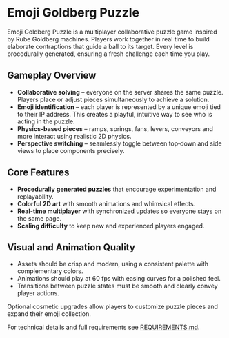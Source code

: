 # Emoji Goldberg Puzzle

Emoji Goldberg Puzzle is a multiplayer collaborative puzzle game inspired by Rube Goldberg machines. Players work together in real time to build elaborate contraptions that guide a ball to its target. Every level is procedurally generated, ensuring a fresh challenge each time you play.

## Gameplay Overview
- **Collaborative solving** – everyone on the server shares the same puzzle. Players place or adjust pieces simultaneously to achieve a solution.
- **Emoji identification** – each player is represented by a unique emoji tied to their IP address. This creates a playful, intuitive way to see who is acting in the puzzle.
- **Physics-based pieces** – ramps, springs, fans, levers, conveyors and more interact using realistic 2D physics.
- **Perspective switching** – seamlessly toggle between top‑down and side views to place components precisely.

## Core Features
- **Procedurally generated puzzles** that encourage experimentation and replayability.
- **Colorful 2D art** with smooth animations and whimsical effects.
- **Real-time multiplayer** with synchronized updates so everyone stays on the same page.
- **Scaling difficulty** to keep new and experienced players engaged.

## Visual and Animation Quality
- Assets should be crisp and modern, using a consistent palette with complementary colors.
- Animations should play at 60 fps with easing curves for a polished feel.
- Transitions between puzzle states must be smooth and clearly convey player actions.

Optional cosmetic upgrades allow players to customize puzzle pieces and expand their emoji collection.

For technical details and full requirements see [REQUIREMENTS.md](REQUIREMENTS.md).
